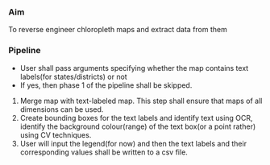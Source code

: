 ### Aim
To reverse engineer chloropleth maps and extract data from them

### Pipeline
* User shall pass arguments specifying whether the map contains text labels(for states/districts) or not
* If yes, then phase 1 of the pipeline shall be skipped.

1. Merge map with text-labeled map. This step shall ensure that maps of all dimensions can be used.
2. Create bounding boxes for the text labels and identify text using OCR, identify the background colour(range) of the text box(or a point rather) using CV techniques.
3. User will input the legend(for now) and then the text labels and their corresponding values shall be written to a csv file.
